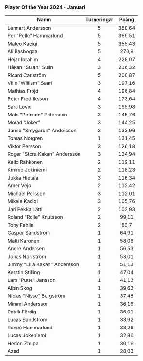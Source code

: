 ### Player Of the Year 2024 - Januari

Namn|Turneringar|Poäng
----|:---------:|:---:
Lennart Andersson|5|380,64
Per "Pelle" Hammarlund|5|369,51
Mateo Kaciqi|5|355,43
Ali Basbogda|5|270,9
Hejar Ibrahim|4|228,07
Håkan "Sulan" Sulin|3|216,32
Ricard Carlström|5|200,87
Ville "William" Saari|3|197,16
Mathias Fröjd|4|196,84
Peter Fredriksson|4|173,64
Sara Lovic|3|165,98
Mats "Petsson" Petersson|3|145,76
Morad "Joker"|3|144,25
Janne "Smygaren" Andersson|2|133,96
Tomas Norgren|1|131,45
Viktor Persson|3|126,18
Roger "Stora Kakan" Andersson|3|124,94
Keijo Rahkonen|2|119,11
Kimmo Jokiniemi|2|118,23
Jukka Hietala|3|116,34
Amer Vejo|2|112,42
Michael Persson|3|112,01
Mikele Kaciqi|3|105,76
Jari Pekka Lätti|2|103,93
Roland "Rolle" Knutsson|2|99,11
Tony Fahlin|2|83,7
Casper Sandström|1|64,91
Matti Karonen|1|58,06
André Andersen|1|56,53
Jonas Norrström|1|53,01
Jimmy "Lilla Kakan" Andersson|1|51,13
Kerstin Stilling|1|47,04
Lars "Putte" Jansson|1|41,13
Albin Skog|1|39,63
Niclas "Nisse" Bergström|1|37,48
Mimmi Andersson|1|36,16
Patrik Färdig|1|36,01
Lucas Sandström|1|33,92
Reneé Hammarlund|1|33,26
Lucas Jokeniemi|1|32,86
Herion Zhupa|1|30,16
Azad|1|28,03